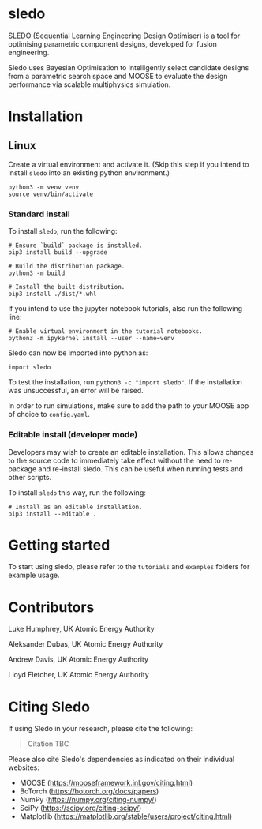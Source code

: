 # sledo

SLEDO (Sequential Learning Engineering Design Optimiser) is a tool for optimising parametric component designs, developed for fusion engineering.

Sledo uses Bayesian Optimisation to intelligently select candidate designs from a parametric search space and MOOSE to evaluate the design performance via scalable multiphysics simulation.

# Installation

## Linux

Create a virtual environment and activate it. (Skip this step if you intend to install `sledo` into an existing python environment.)
```
python3 -m venv venv
source venv/bin/activate
```

### Standard install
To install `sledo`, run the following:
```
# Ensure `build` package is installed.
pip3 install build --upgrade

# Build the distribution package.
python3 -m build

# Install the built distribution.
pip3 install ./dist/*.whl
```

If you intend to use the jupyter notebook tutorials, also run the following line:
```
# Enable virtual environment in the tutorial notebooks.
python3 -m ipykernel install --user --name=venv
```

Sledo can now be imported into python as:
```
import sledo
```

To test the installation, run `python3 -c "import sledo"`. If the installation was unsuccessful, an error will be raised.

In order to run simulations, make sure to add the path to your MOOSE app of choice to `config.yaml`.

### Editable install (developer mode)
Developers may wish to create an editable installation. This allows changes to the source code to immediately take effect without the need to re-package and re-install sledo. This can be useful when running tests and other scripts.

To install `sledo` this way, run the following:
```
# Install as an editable installation.
pip3 install --editable .
```

# Getting started

To start using sledo, please refer to the `tutorials` and `examples` folders for example usage.

# Contributors

Luke Humphrey, UK Atomic Energy Authority

Aleksander Dubas, UK Atomic Energy Authority

Andrew Davis, UK Atomic Energy Authority

Lloyd Fletcher, UK Atomic Energy Authority

# Citing Sledo

If using Sledo in your research, please cite the following:

> Citation TBC

Please also cite Sledo's dependencies as indicated on their individual websites:

- MOOSE (https://mooseframework.inl.gov/citing.html)
- BoTorch (https://botorch.org/docs/papers)
- NumPy (https://numpy.org/citing-numpy/)
- SciPy (https://scipy.org/citing-scipy/)
- Matplotlib (https://matplotlib.org/stable/users/project/citing.html)
